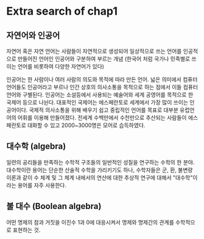 # Extra search of chap1
## 자연어와 인공어

자연어 혹은 자연 언어는 사람들이 자연적으로 생성되어 일상적으로 쓰는 언어를 인공적으로 만들어진 언어인 인공어와 구분하여 부르는 개념 (한국어 처럼 국가나 민족별로 쓰이는 언어를 비롯하여 다양한 자연어가 있다)

인공어는 한 사람이나 여러 사람의 의도와 목적에 따라 만든 언어. 넓은 의미에서 컴퓨터 언어들도 인공어라고 부르나 인간 상호의 의사소통을 목적으로 하는 점에서 이들 컴퓨터 언어와 구별된다. 인공어는 소설등에서 사용되는 예술어와 세계 공영어를 목적으로 한 국제어 등으로 나뉜다. 대표적인 국제어는 에스페란토로 세계에서 가장 많이 쓰이는 인공어이다. 국제적 의사소통을 위해 배우기 쉽고 중립적인 언어를 목표로 대부분 유럽언어의 어휘를 이용해 만들어졌다. 전세계 수백만에서 수천만으로 추산되는 사람들이 에스페란토로 대화할 수 있고 2000~3000명은 모어로 습득하였다. 

## 대수학 (algebra)

일련의 공리들을 만족하는 수학적 구조들의 일반적인 성질을 연구하는 수학의 한 분야. 대수학이란 용어는 단순한 산술적 수학을 가리키기도 하나, 수학자들은 군, 환, 불변량 이론과 같이 수 체계 및 그 체계 내에서의 연산에 대한 추상적 연구에 대해서 "대수학"이라는 용어를 자주 사용한다.

## 불 대수 (Boolean algebra)

어떤 명제의 참과 거짓을 이진수 1과 0에 대응시켜서 명제와 명제간의 관계를 수학적으로 표현하는 것.
